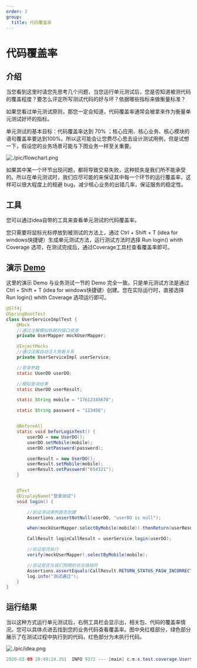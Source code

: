 ```yaml
---
order: 3
group:
  title: 代码覆盖率
---
```


# 代码覆盖率

## 介绍

当您看到这里时请您先思考几个问题，当您运行单元测试后，您是否知道被测代码的覆盖程度？要怎么评定所写测试代码的好与坏？依据哪些指标来做衡量标准？

如果您看过单元测试原则，那您一定会知道，代码覆盖率通常会被拿来作为衡量单元测试好坏的指标。

单元测试的基本目标：代码覆盖率达到 70% ；核心应用、核心业务、核心模块的语句覆盖率要达到100%。所以这可能会让您费尽心思去设计测试用例，但是试想一下，假设您的业务场景可能与下图业务一样至关重要。

![./pic/flowchart.png]()

如果其中某一个环节出现问题，都将导致交易失败，这种损失是我们所不能承受的。所以在单元测试时，我们应尽可能的来保证其中每一个环节的运行覆盖率，这样可以很大程度上的规避 bug，减少核心业务的出错几率，保证服务的稳定性。



## 工具

您可以通过idea自带的工具来查看单元测试的代码覆盖率。

您只需要将鼠标光标停放到被测试的方法上，通过 Ctrl + Shift + T (idea for windows快捷键）生成单元测试方法，运行测试方法时选择 Run login() whith Coverage 选项，在测试完成后，通过Coverage工具栏查看覆盖率即可。



## 演示 [Demo](https://github.com/xiyun-international/java-unit-docs/tree/master/source/middle-stage-test-coverage)

这里的演示 Demo 与业务测试一节的 Demo 完全一致。只是单元测试方法是通过 Ctrl + Shift + T (idea for windows快捷键）创建。您在实际运行时，直接选择 Run login() whith Coverage 选项运行即可。

```java
@Slf4j
@SpringBootTest
class UserServiceImplTest {
    @Mock
    //通过注解模拟依赖的接口或类
    private UserMapper mockUserMapper;

    @InjectMocks
    //通过注解自动注入依赖关系
    private UserServiceImpl userService;

    //登录参数
    static UserDO userDO;

    //模拟查询结果
    static UserDO userResult;

    static String mobile = "17612345678";

    static String password = "123456";


    @BeforeAll
    static void beforLoginTest() {
        userDO = new UserDO();
        userDO.setMobile(mobile);
        userDO.setPassword(password);

        userResult = new UserDO();
        userResult.setMobile(mobile);
        userResult.setPassword("654321");
    }


    @Test
    @DisplayName("登录测试")
    void login() {

        //验证测试用例是否创建
        Assertions.assertNotNull(userDO, "userDO is null");

        when(mockUserMapper.selectByMobile(mobile)).thenReturn(userResult);

        CallResult loginCallResult = userService.login(userDO);

        //验证是否执行
        verify(mockUserMapper).selectByMobile(mobile);

        //验证是否与我们预期的状态值相符
        Assertions.assertEquals(CallResult.RETURN_STATUS_PASW_INCORRECT, loginCallResult.getCode());
        log.info("测试通过");
    }
}
```



## 运行结果

当以这种方式运行单元测试后，右侧工具栏会显示出，相关包、代码的覆盖率情况。您可以具体点进去找到您的业务代码查看覆盖率。图中央红框部分，绿色部分展示了在测试过程中执行到的代码，红色部分为未执行代码。

![./pic/idea.png]()



```java
2020-03-09 20:49:24.351  INFO 9372 --- [main] c.m.s.test.coverage.UserServiceImplTest  : 测试通过
```

